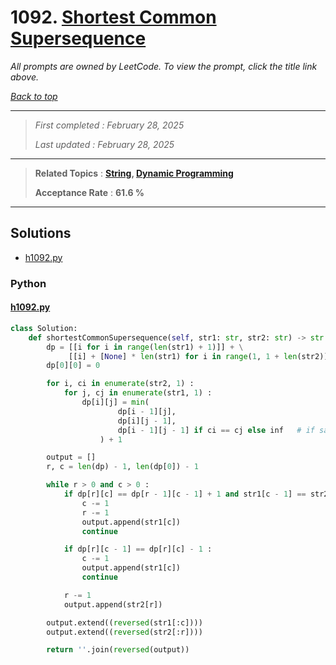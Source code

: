 # 1092. [Shortest Common Supersequence ](<https://leetcode.com/problems/shortest-common-supersequence>)

*All prompts are owned by LeetCode. To view the prompt, click the title link above.*

*[Back to top](<../README.md>)*

------

> *First completed : February 28, 2025*
>
> *Last updated : February 28, 2025*

------

> **Related Topics** : **[String](<by_topic/String.md>), [Dynamic Programming](<by_topic/Dynamic Programming.md>)**
>
> **Acceptance Rate** : **61.6 %**

------

## Solutions

- [h1092.py](<../my-submissions/h1092.py>)
### Python
#### [h1092.py](<../my-submissions/h1092.py>)
```Python
class Solution:
    def shortestCommonSupersequence(self, str1: str, str2: str) -> str:
        dp = [[i for i in range(len(str1) + 1)]] + \
             [[i] + [None] * len(str1) for i in range(1, 1 + len(str2))]
        dp[0][0] = 0

        for i, ci in enumerate(str2, 1) :
            for j, cj in enumerate(str1, 1) :
                dp[i][j] = min(
                        dp[i - 1][j], 
                        dp[i][j - 1],
                        dp[i - 1][j - 1] if ci == cj else inf   # if same letter
                    ) + 1

        output = []
        r, c = len(dp) - 1, len(dp[0]) - 1

        while r > 0 and c > 0 :
            if dp[r][c] == dp[r - 1][c - 1] + 1 and str1[c - 1] == str2[r - 1]:
                c -= 1
                r -= 1
                output.append(str1[c])
                continue

            if dp[r][c - 1] == dp[r][c] - 1 :
                c -= 1
                output.append(str1[c])
                continue

            r -= 1
            output.append(str2[r])

        output.extend((reversed(str1[:c])))
        output.extend((reversed(str2[:r])))

        return ''.join(reversed(output))
```

